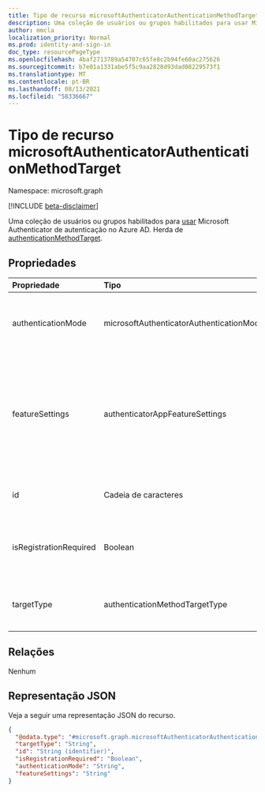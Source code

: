 ```yaml
---
title: Tipo de recurso microsoftAuthenticatorAuthenticationMethodTarget
description: Uma coleção de usuários ou grupos habilitados para usar Microsoft Authenticator de autenticação.
author: mmcla
localization_priority: Normal
ms.prod: identity-and-sign-in
doc_type: resourcePageType
ms.openlocfilehash: 4baf2713789a54707c65fe8c2b94fe60ac275626
ms.sourcegitcommit: b7e01a1331abe5f5c9aa2828d93dad08229573f1
ms.translationtype: MT
ms.contentlocale: pt-BR
ms.lasthandoff: 08/13/2021
ms.locfileid: "58336667"
---
```

# <a name="microsoftauthenticatorauthenticationmethodtarget-resource-type"></a>Tipo de recurso microsoftAuthenticatorAuthenticationMethodTarget
Namespace: microsoft.graph

[!INCLUDE [beta-disclaimer](../../includes/beta-disclaimer.md)]

Uma coleção de usuários ou grupos habilitados para [usar](../resources/microsoftAuthenticatorAuthenticationMethodConfiguration.md) Microsoft Authenticator de autenticação no Azure AD.  Herda de [authenticationMethodTarget](authenticationMethodTarget.md).

## <a name="properties"></a>Propriedades
|Propriedade|Tipo|Descrição|
|:---|:---|:---|
|authenticationMode|microsoftAuthenticatorAuthenticationMode|Determina quais tipos de notificações podem ser usadas para entrar. Os valores possíveis são: `deviceBasedPush` (somente sem senha) `push` e `any` .|
|featureSettings|authenticatorAppFeatureSettings|Determina quais configurações adicionais devem ser aplicadas a Microsoft Authenticator. Os valores possíveis são: `requireNumberMatching` (Requer correspondência de número para notificações MFA. O valor é ignorado para notificações de login por telefone). Anulável.|
|id|Cadeia de caracteres|Identificador de objeto de um usuário ou grupo do Azure AD. Herdado da [autenticaçãoMethodTarget](authenticationmethodtarget.md).|
|isRegistrationRequired|Boolean|Determina se o usuário é imposto a registrar o método de autenticação. Herdado da [autenticaçãoMethodTarget](authenticationmethodtarget.md). *Não há suporte para*. |
|targetType|authenticationMethodTargetType| Os valores possíveis são `user`, `group` e `unknownFutureValue`. Herdado da [autenticaçãoMethodTarget](authenticationMethodTarget.md).|
<!--
|numberMatchingRequiredState|advancedConfigState|Requires number matching for MFA notifications. Value is ignored for phone sign-in notifications. Possible values are: `enabled`, `disabled`, `default`.|
|displayLocationInformationRequiredState|advancedConfigState|Determines whether the location of the sign-in should be shown to the user in the body of the notification. Possible values are: `enabled`, `disabled`, `default`.|
|displayAppInformationRequiredState|advancedConfigState|Determines whether the app the user is signing into should be shown to the user in the body of the notification. Possible values are: `enabled`, `disabled`, `default`.|
-->

## <a name="relationships"></a>Relações
Nenhum

## <a name="json-representation"></a>Representação JSON
Veja a seguir uma representação JSON do recurso.
<!-- {
  "blockType": "resource",
  "keyProperty": "id",
  "@odata.type": "microsoft.graph.microsoftAuthenticatorAuthenticationMethodTarget",
  "baseType": "microsoft.graph.authenticationMethodTarget",
  "openType": false
}
-->
``` json
{
  "@odata.type": "#microsoft.graph.microsoftAuthenticatorAuthenticationMethodTarget",
  "targetType": "String",
  "id": "String (identifier)",
  "isRegistrationRequired": "Boolean",
  "authenticationMode": "String",
  "featureSettings": "String"
}

```
